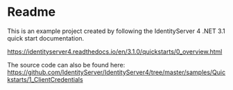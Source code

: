 # Readme

This is an example project created by following the IdentityServer 4 .NET 3.1 quick start documentation. 

https://identityserver4.readthedocs.io/en/3.1.0/quickstarts/0_overview.html

The source code can also be found here: https://github.com/IdentityServer/IdentityServer4/tree/master/samples/Quickstarts/1_ClientCredentials